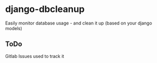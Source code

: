 # django-dbcleanup

Easily monitor database usage - and clean it up (based on your django models)

## ToDo

Gitlab Issues used to track it